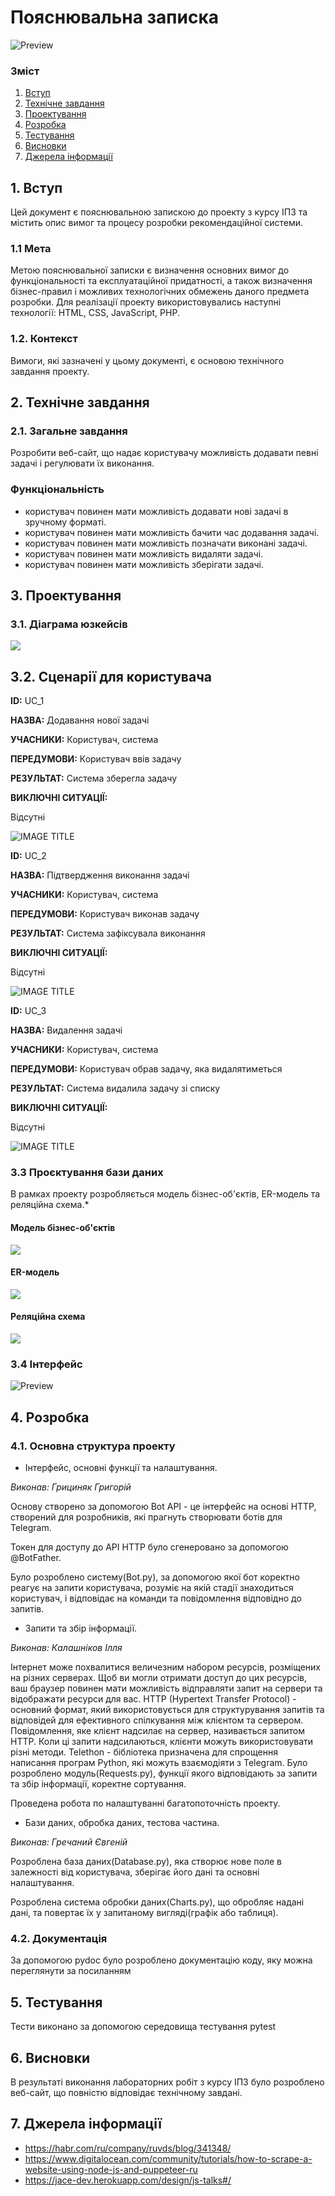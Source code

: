 # Пояснювальна записка
![Preview](https://github.com/sholotyuk/pinTask/blob/master/docs/images/Logo.jpg)
### Зміст
1. [Вступ](https://github.com/sholotiuk/pinTask/blob/master/docs/README.md#1-%D0%B2%D1%81%D1%82%D1%83%D0%BF)
2. [Технічне завдання](https://github.com/sholotiuk/pinTask/blob/master/docs/README.md#2-%D1%82%D0%B5%D1%85%D0%BD%D1%96%D1%87%D0%BD%D0%B5-%D0%B7%D0%B0%D0%B2%D0%B4%D0%B0%D0%BD%D0%BD%D1%8F)
3. [Проектування](https://github.com/sholotiuk/pinTask/blob/master/docs/README.md#3-%D0%BF%D1%80%D0%BE%D0%B5%D0%BA%D1%82%D1%83%D0%B2%D0%B0%D0%BD%D0%BD%D1%8F)
4. [Розробка](https://github.com/sholotiuk/pinTask/blob/master/docs/README.md#4-%D1%80%D0%BE%D0%B7%D1%80%D0%BE%D0%B1%D0%BA%D0%B0)
5. [Тестування](https://github.com/sholotiuk/pinTask/blob/master/docs/README.md#5-%D1%82%D0%B5%D1%81%D1%82%D1%83%D0%B2%D0%B0%D0%BD%D0%BD%D1%8F)
6. [Висновки](https://github.com/sholotiuk/pinTask/blob/master/docs/README.md#6-%D0%B2%D0%B8%D1%81%D0%BD%D0%BE%D0%B2%D0%BA%D0%B8)
7. [Джерела інформації](https://github.com/sholotiuk/pinTask/blob/master/docs/README.md#7-%D0%B4%D0%B6%D0%B5%D1%80%D0%B5%D0%BB%D0%B0-%D1%96%D0%BD%D1%84%D0%BE%D1%80%D0%BC%D0%B0%D1%86%D1%96%D1%97)

## 1. Вступ
Цей документ є пояснювальною запискою до проекту з курсу ІПЗ та містить опис вимог та процесу розробки рекомендаційної системи.

### 1.1 Мета 
Метою пояснювальної записки є визначення основних вимог до функціональності та експлуатаційної придатності, а також визначення бізнес-правил і можливих технологічних обмежень даного предмета розробки. Для реалізації проекту використовувались наступні технології: HTML, CSS, JavaScript, PHP.

### 1.2. Контекст
Вимоги, які зазначені у цьому документі, є основою технічного завдання проекту.

## 2. Технічне завдання
### 2.1. Загальне завдання
Розробити веб-сайт, що надає користувачу можливість додавати певні задачі і регулювати їх виконання.

### Функціональність
- користувач повинен мати можливість додавати нові задачі в зручному форматі.
- користувач повинен мати можливість бачити час додавання задачі.
- користувач повинен мати можливість позначати виконані задачі.
- користувач повинен мати можливість видаляти задачі.
- користувач повинен мати можливість зберігати задачі.

## 3. Проектування
### 3.1. Діаграма юзкейсів
![](http://www.plantuml.com/plantuml/proxy?cache=no&src=https://raw.githubusercontent.com/sholotyuk/pinTask/master/src/uml/UC_user.puml)
## 3.2. Сценарії для користувача
**ID:** UC_1

**НАЗВА:** Додавання нової задачі

**УЧАСНИКИ:** Користувач, система

**ПЕРЕДУМОВИ:** Користувач ввів задачу 

**РЕЗУЛЬТАТ:** Система зберегла задачу

**ВИКЛЮЧНІ СИТУАЦІЇ:**

Відсутні

![IMAGE TITLE](http://www.plantuml.com/plantuml/proxy?cache=no&src=https://raw.githubusercontent.com/sholotyuk/pinTask/master/src/uml/UC_11.puml)

**ID:** UC_2

**НАЗВА:** Підтвердження виконання задачі

**УЧАСНИКИ:** Користувач, система

**ПЕРЕДУМОВИ:** Користувач виконав задачу

**РЕЗУЛЬТАТ:** Система зафіксувала виконання

**ВИКЛЮЧНІ СИТУАЦІЇ:**

Відсутні

![IMAGE TITLE](http://www.plantuml.com/plantuml/proxy?cache=no&src=https://raw.githubusercontent.com/sholotyuk/pinTask/master/src/uml/UC_22.puml)

**ID:** UC_3

**НАЗВА:** Видалення задачі

**УЧАСНИКИ:** Користувач, система

**ПЕРЕДУМОВИ:** Користувач обрав задачу, яка видалятиметься

**РЕЗУЛЬТАТ:** Система видалила задачу зі списку

**ВИКЛЮЧНІ СИТУАЦІЇ:**

Відсутні

![IMAGE TITLE](http://www.plantuml.com/plantuml/proxy?cache=no&src=https://raw.githubusercontent.com/sholotyuk/pinTask/master/src/uml/UC_33.puml)

### 3.3 Проєктування бази даних

В рамках проекту розробляється модель бізнес-об'єктів, ER-модель та реляційна схема.*

#### Модель бізнес-об'єктів
![](http://www.plantuml.com/plantuml/proxy?cache=no&src=https://raw.githubusercontent.com/sholotyuk/pinTask/master/src/uml/BEM)

#### ER-модель
![](http://www.plantuml.com/plantuml/proxy?cache=no&src=https://raw.githubusercontent.com/sholotyuk/pinTask/master/src/uml/ERM)

#### Реляційна схема
![](https://github.com/sholotyuk/PROJECT-4/blob/master/docs/images/Rel%20scheme.png)

### 3.4 Інтерфейс

![Preview](https://github.com/sholotiuk/pinTask/blob/master/docs/images/interface.jpg)

## 4. Розробка

### 4.1. Основна структура проекту
- Інтерфейс, основні функції та налаштування.

*Виконав: Грициняк Григорій*

Основу створено за допомогою Bot API - це інтерфейс на основі HTTP, створений для розробників, які прагнуть створювати ботів для Telegram.

Токен для доступу до API HTTP було сгенеровано за допомогою @BotFather.

Було розроблено систему(Bot.py), за допомогою якої бот коректно реагує на запити користувача, розуміє на якій стадії знаходиться користувач, і відповідає на команди та повідомлення відповідно до запитів.

- Запити та збір інформації.

*Виконав: Калашніков Ілля*

Інтернет може похвалитися величезним набором ресурсів, розміщених на різних серверах. Щоб ви могли отримати доступ до цих ресурсів, ваш браузер повинен мати можливість відправляти запит на сервери та відображати ресурси для вас. HTTP (Hypertext Transfer Protocol) - основний формат, який використовується для структурування запитів та відповідей для ефективного спілкування між клієнтом та сервером. Повідомлення, яке клієнт надсилає на сервер, називається запитом HTTP. Коли ці запити надсилаються, клієнти можуть використовувати різні методи. Telethon - бібліотека призначена для спрощення написання програм Python, які можуть взаємодіяти з Telegram. Було розроблено модуль(Requests.py), функції якого відповідають за запити та збір інформації, коректне сортування.

Проведена робота по налаштуванні багатопоточність проекту.

- Бази даних, обробка даних, тестова частина.

*Виконав: Гречаний Євгеній*

Розроблена база даних(Database.py), яка створює нове поле в залежності від користувача, зберігає його дані та основні налаштування.

Розроблена система обробки даних(Charts.py), що обробляє надані дані, та повертає їх у запитаному вигляді(графік або таблиця).

### 4.2. Документація
За допомогою pydoc було розроблено документацію коду, яку можна переглянути за посиланням

## 5. Тестування
Тести виконано за допомогою середовища тестування pytest

## 6. Висновки
В результаті виконання лабораторних робіт з курсу ІПЗ було розроблено веб-сайт, що повністю відповідає технічному завдані.

## 7. Джерела інформації
- https://habr.com/ru/company/ruvds/blog/341348/
- https://www.digitalocean.com/community/tutorials/how-to-scrape-a-website-using-node-js-and-puppeteer-ru
- https://jace-dev.herokuapp.com/design/js-talks#/
